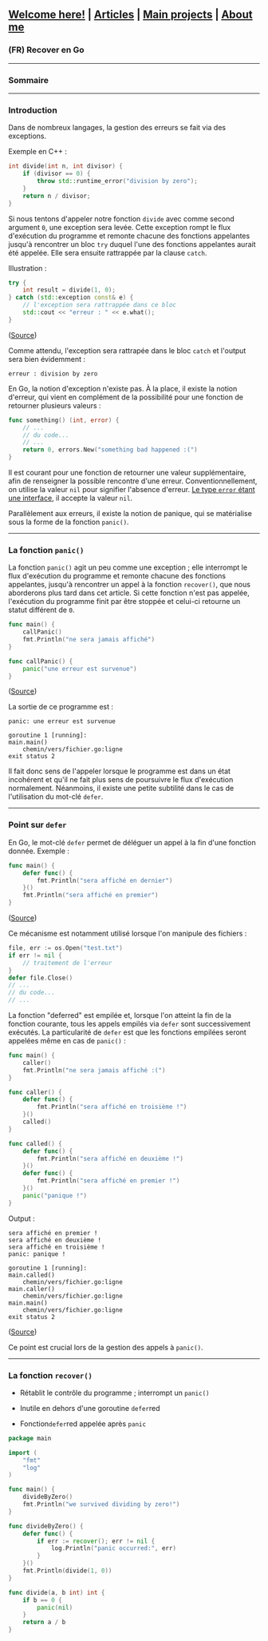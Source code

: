 ## [Welcome here!](https://vpenando.github.io) | [Articles](https://vpenando.github.io/articles.html) | [Main projects](https://vpenando.github.io/projects.html) | [About me](https://vpenando.github.io/about.html)

### (FR) Recover en Go

---

### Sommaire

---

### Introduction
Dans de nombreux langages, la gestion des erreurs se fait via des exceptions.

Exemple en C++ :
```cpp
int divide(int n, int divisor) {
    if (divisor == 0) {
        throw std::runtime_error("division by zero");
    }
    return n / divisor;
}
```
Si nous tentons d'appeler notre fonction `divide` avec comme second argument `0`, une exception sera levée. Cette exception rompt le flux d'exécution du programme et remonte chacune des fonctions appelantes jusqu'à rencontrer un bloc `try` duquel l'une des fonctions appelantes aurait été appelée. Elle sera ensuite rattrappée par la clause `catch`. 

Illustration :
```cpp
try {
    int result = divide(1, 0);
} catch (std::exception const& e) {
    // l'exception sera rattrappée dans ce bloc
    std::cout << "erreur : " << e.what();
}
```
([Source](http://coliru.stacked-crooked.com/a/6330f023102bc707))

Comme attendu, l'exception sera rattrapée dans le bloc `catch` et l'output sera bien évidemment :
```
erreur : division by zero
```
En Go, la notion d'exception n'existe pas. À la place, il existe la notion d'erreur, qui vient en complément de la possibilité pour une fonction de retourner plusieurs valeurs :
```go
func something() (int, error) {
    // ...
    // du code...
    // ...
    return 0, errors.New("something bad happened :(")
}
```
Il est courant pour une fonction de retourner une valeur supplémentaire, afin de renseigner la possible rencontre d'une erreur.
Conventionnellement, on utilise la valeur `nil` pour signifier l'absence d'erreur. [Le type `error` étant une interface](https://golang.org/pkg/builtin/#error), il accepte la valeur `nil`.

Parallèlement aux erreurs, il existe la notion de panique, qui se matérialise sous la forme de la fonction `panic()`.

---

### La fonction `panic()`
La fonction `panic()` agit un peu comme une exception ; elle interrompt le flux d'exécution du programme et remonte chacune des fonctions appelantes, jusqu'à rencontrer un appel à la fonction `recover()`, que nous aborderons plus tard dans cet article. Si cette fonction n'est pas appelée, l'exécution du programme finit par être stoppée et celui-ci retourne un statut différent de `0`.

```go
func main() {
    callPanic()
    fmt.Println("ne sera jamais affiché")
}

func callPanic() {
    panic("une erreur est survenue")
}
```
([Source](https://play.golang.org/p/HeTJoJtH5TN))

La sortie de ce programme est :
```
panic: une erreur est survenue

goroutine 1 [running]:
main.main()
    chemin/vers/fichier.go:ligne
exit status 2
```
Il fait donc sens de l'appeler lorsque le programme est dans un état incohérent et qu'il ne fait plus sens de poursuivre le flux d'exécution normalement.
Néanmoins, il existe une petite subtilité dans le cas de l'utilisation du mot-clé `defer`.

---

### Point sur `defer`
En Go, le mot-clé `defer` permet de déléguer un appel à la fin d'une fonction donnée. Exemple :
```go
func main() {
    defer func() {
        fmt.Println("sera affiché en dernier")
    }()
    fmt.Println("sera affiché en premier")
}
```
([Source](https://play.golang.org/p/kQRWpuT1bqD))

Ce mécanisme est notamment utilisé lorsque l'on manipule des fichiers :
```go
file, err := os.Open("test.txt")
if err != nil {
    // traitement de l'erreur
}
defer file.Close()
// ...
// du code...
// ...
```
La fonction "deferred" est empilée et, lorsque l'on atteint la fin de la fonction courante, tous les appels empilés via `defer` sont successivement exécutés.
La particularité de `defer` est que les fonctions empilées seront appelées même en cas de `panic()` :
```go
func main() {
    caller()
    fmt.Println("ne sera jamais affiché :(")
}

func caller() {
    defer func() {
        fmt.Println("sera affiché en troisième !")
    }()
    called()
}

func called() {
    defer func() {
        fmt.Println("sera affiché en deuxième !")
    }()
    defer func() {
        fmt.Println("sera affiché en premier !")
    }()
    panic("panique !")
}
```
Output :
```
sera affiché en premier !
sera affiché en deuxième !
sera affiché en troisième !
panic: panique !

goroutine 1 [running]:
main.called()
    chemin/vers/fichier.go:ligne
main.caller()
    chemin/vers/fichier.go:ligne
main.main()
    chemin/vers/fichier.go:ligne
exit status 2
```
([Source](https://play.golang.org/p/6PCBN0_U9J5))

Ce point est crucial lors de la gestion des appels à `panic()`.

---

### La fonction `recover()`
* Rétablit le contrôle du programme ; interrompt un `panic()`
* Inutile en dehors d'une goroutine `defer`red

* Fonction`defer`red appelée après `panic`
```go
package main

import (
    "fmt"
    "log"
)

func main() {
    divideByZero()
    fmt.Println("we survived dividing by zero!")
}

func divideByZero() {
    defer func() {
        if err := recover(); err != nil {
            log.Println("panic occurred:", err)
        }
    }()
    fmt.Println(divide(1, 0))
}

func divide(a, b int) int {
    if b == 0 {
        panic(nil)
    }
    return a / b
}
```
